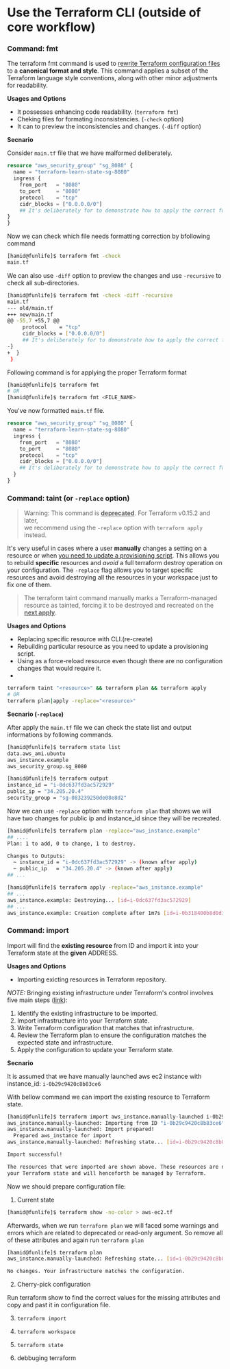 # Use the Terraform CLI (outside of core workflow)

### Command: fmt

The terraform fmt command is used to <ins>rewrite Terraform configuration files</ins> to a **canonical format and style**. This command applies a subset of the Terraform language style conventions, along with other minor adjustments for readability.

**Usages and Options**

- It possesses enhancing code readability. (`terraform fmt`)
- Cheking files for formating inconsistencies. (`-check` option)
-  It can to preview the inconsistencies and changes. (`-diff` option) 

**Secnario**

Consider `main.tf` file that we have malformed deliberately.

```tf
resource "aws_security_group" "sg_8080" {
  name = "terraform-learn-state-sg-8080"
  ingress {
    from_port   = "8080"
    to_port     = "8080"
    protocol    = "tcp"
    cidr_blocks = ["0.0.0.0/0"]
    ## It's deliberately for to demonstrate how to apply the correct formatting ##
}
}
```

Now we can check which file needs formatting correction by bfollowing command
```bash
[hamid@funlife]$ terraform fmt -check
main.tf
```

We can also use `-diff` option to preview the changes and use `-recursive` to check all sub-directories.

```bash
[hamid@funlife]$ terraform fmt -check -diff -recursive
main.tf
--- old/main.tf
+++ new/main.tf
@@ -55,7 +55,7 @@
     protocol    = "tcp"
     cidr_blocks = ["0.0.0.0/0"]
     ## It's deliberately for to demonstrate how to apply the correct formatting ##
-}
+  }
 }
```

Following command is for applying the proper Terraform format
```bash
[hamid@funlife]$ terraform fmt
# OR 
[hamid@funlife]$ terraform fmt <FILE_NAME>
```

You've now formatted `main.tf` file.

```tf
resource "aws_security_group" "sg_8080" {
  name = "terraform-learn-state-sg-8080"
  ingress {
    from_port   = "8080"
    to_port     = "8080"
    protocol    = "tcp"
    cidr_blocks = ["0.0.0.0/0"]
    ## It's deliberately for to demonstrate how to apply the correct formatting ##
  }
}
```

### Command: taint (or `-replace` option)

> Warning: This command is <ins>**deprecated**</ins>. For Terraform v0.15.2 and later, <br> we recommend using the `-replace` option with `terraform apply` instead.

It's very useful in cases where a user **manually** changes a setting on a resource or when <ins>you need to update a provisioning script</ins>. This allows you to rebuild **specific** resources and *avoid* a full terraform destroy operation on your configuration. The `-replace` flag allows you to target specific resources and avoid destroying all the resources in your workspace just to fix one of them.

> The terraform taint command manually marks a Terraform-managed <br> resource as tainted, forcing it to be destroyed and recreated on the <ins>**next apply**</ins>.


**Usages and Options**

- Replacing specific resource with CLI.(re-create)
- Rebuilding particular resource as you need to update a provisioning script.
- Using as a force-reload resource even though there are no configuration changes that would require it.
- 

```sh
terraform taint "<resource>" && terraform plan && terraform apply
# OR
terraform plan|apply -replace="<resource>"
```

**Secnario (`-replace`)**

After apply the `main.tf` file we can check the state list and output informations by following commands.
```bash
[hamid@funlife]$ terraform state list
data.aws_ami.ubuntu
aws_instance.example
aws_security_group.sg_8080
```
```bash
[hamid@funlife]$ terraform output
instance_id = "i-0dc637fd3ac572929"
public_ip = "34.205.20.4"
security_group = "sg-083239250de08e8d2"
```

Now we can use `-replace` option with `terraform plan` that shows we will have two changes for public ip and instance_id since they will be recreated.

```bash
[hamid@funlife]$ terraform plan -replace="aws_instance.example"
## ....
Plan: 1 to add, 0 to change, 1 to destroy.

Changes to Outputs:
  ~ instance_id = "i-0dc637fd3ac572929" -> (known after apply)
  ~ public_ip   = "34.205.20.4" -> (known after apply)
## ...
```
```bash
[hamid@funlife]$ terraform apply -replace="aws_instance.example"
## ...
aws_instance.example: Destroying... [id=i-0dc637fd3ac572929]
## ...
aws_instance.example: Creation complete after 1m7s [id=i-0b318400b8d0d3f57]
```

### Command: import

Import will find the **existing resource** from ID and import it into your Terraform state at the **given** ADDRESS.

**Usages and Options**

- Importing exicting resources in Terraform repository.

*NOTE:* Bringing existing infrastructure under Terraform's control involves five main steps ([link](https://learn.hashicorp.com/tutorials/terraform/state-import)):

1. Identify the existing infrastructure to be imported.
2. Import infrastructure into your Terraform state.
3. Write Terraform configuration that matches that infrastructure.
4. Review the Terraform plan to ensure the configuration matches the expected state and infrastructure.
5. Apply the configuration to update your Terraform state.

**Secnario**

It is assumed that we have manually launched aws ec2 instance with instance_id: `i-0b29c9420c8b83ce6` 

With bellow command we can import the existing resource to Terraform state.
```bash
[hamid@funlife]$ terraform import aws_instance.manually-launched i-0b29c9420c8b83ce6
aws_instance.manually-launched: Importing from ID "i-0b29c9420c8b83ce6"...
aws_instance.manually-launched: Import prepared!
  Prepared aws_instance for import
aws_instance.manually-launched: Refreshing state... [id=i-0b29c9420c8b83ce6]

Import successful!

The resources that were imported are shown above. These resources are now in
your Terraform state and will henceforth be managed by Terraform.
```

Now we should prepare configuration file:

1. Current state
```bash
[hamid@funlife]$ terraform show -no-color > aws-ec2.tf
```
Afterwards, when we run `terraform plan` we will faced some warnings and errors which are related to deprecated or read-only argument. So remove all of these attributes and again run `terraform plan`

```bash
[hamid@funlife]$ terraform plan
aws_instance.manually-launched: Refreshing state... [id=i-0b29c9420c8b83ce6]

No changes. Your infrastructure matches the configuration.
```
2. Cherry-pick configuration

Run terraform show to find the correct values for the missing attributes and copy and past it in configuration file.







3. `terraform import`

4. `terraform workspace`

5. `terraform state`

6. debbuging terraform